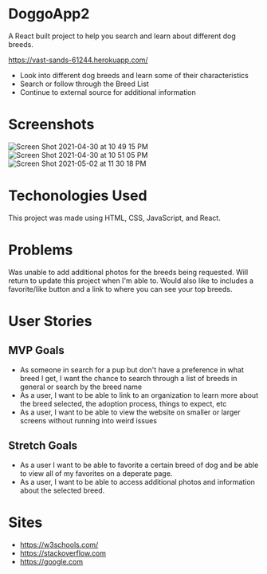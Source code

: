# DoggoApp2

A React built project to help you search and learn about different dog breeds. 

https://vast-sands-61244.herokuapp.com/

* Look into different dog breeds and learn some of their characteristics
* Search or follow through the Breed List
* Continue to external source for additional information

# Screenshots

![Screen Shot 2021-04-30 at 10 49 15 PM](https://user-images.githubusercontent.com/80484823/116769223-86070780-aa08-11eb-82fb-12fb9836517a.png)
![Screen Shot 2021-04-30 at 10 51 05 PM](https://user-images.githubusercontent.com/80484823/116769225-87d0cb00-aa08-11eb-9a50-de0f57a8edbc.png)
![Screen Shot 2021-05-02 at 11 30 18 PM](https://user-images.githubusercontent.com/80484823/116838972-66a1e300-ab9e-11eb-91e1-0001c41e1b9a.png)


# Techonologies Used
This project was made using HTML, CSS, JavaScript, and React.

# Problems
Was unable to add additional photos for the breeds being requested. Will return to update this project when I'm able to. Would also like to includes a favorite/like button and a link to where you can see your top breeds.

# User Stories
## MVP Goals
* As someone in search for a pup but don't have a preference in what breed I get, I want the chance to search through a list of breeds in general or search by the breed name
* As a user, I want to be able to link to an organization to learn more about the breed selected, the adoption process, things to expect, etc
* As a user, I want to be able to view the website on smaller or larger screens without running into weird issues

## Stretch Goals
* As a user I want to be able to favorite a certain breed of dog and be able to view all of my favorites on a deperate page.
* As a user, I want to be able to access additional photos and information about the selected breed.

# Sites
* https://w3schools.com/
* https://stackoverflow.com
* https://google.com
